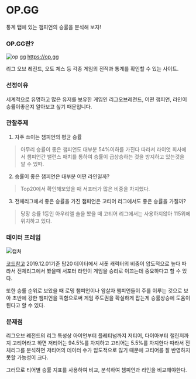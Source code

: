 # OP.GG
통계 탭에 있는 챔피언의 승률을 분석해 보자!

### OP.GG란?
![op gg](https://user-images.githubusercontent.com/57973123/69902870-b42c8600-13d5-11ea-8cab-5a0d56772b07.PNG)
https://op.gg

리그 오브 레전드, 오토 체스 등 각종 게임의 전적과 통계를 확인할 수 있는 사이트.

### 선정이유
세계적으로 유명하고 많은 유저를 보유한 게임인 리그오브레전드, 어떤 챔피언, 라인이 승률이좋은지 알아보고 싶기 때문입니다.

### 관찰주제 
1. 자주 쓰이는 챔피언의 평균 승률
> 아무리 승률이 좋은 챔피언도 대부분 54%이하를 가진다 따라서 라이엇 회사에서 챔피언간 밸런스 패치를 통하여 승률이 급상승하는 것을 방지하고 있는것을 알 수 있따.

2. 승률이 좋은 챔피언은 대부분 어떤 라인일까?
> Top20에서 확인해보았을 때 서포터가 많은 비중을 차지했다. 

3. 전체리그에서 좋은 승률을 가진 챔피언은 고티어 리그에서도 좋은 승률을 가질까?
> 당장 승률 1등인 아우리엘 솔을 봤을 때 고티어 리그에서는 사용하지않아 115위에 위치하고 있다.

### 데이터 프레임
![캡처](https://user-images.githubusercontent.com/57973123/69915578-fd430f80-1493-11ea-958e-3666b68f03a0.PNG)

[코드참고](https://github.com/ljhljh6552/Data-visualization/blob/master/scraping/scraping.R)
2019.12.01기준 탑20 데이터에서 서폿 캐릭터의 비중이 압도적으로 높다 따라서 전체리그에서 봤을때 서포터 라인이 게임을 승리로 이끄는데 중요하다고 할 수 있다.

또한 승률 순위로 보았을 때 로밍 챔피언이나 암살자 챔피언들이 주를 이루는 것으로 보아 초반에 강한 챔피언을 픽함으로써 게임 주도권을 확실하게 잡는게 승률상승에 도움이 된다고 할 수 있다.

### 문제점
리그오브 레전드의 리그 특성상 아이언부터 플레티넘까지 저티어, 다이아부터 챌린저까지 고티어라고 하면 저티어는 94.5%를 차지하고 고티어는 5.5%를 차지한다 따라서 전체리그를 분석하면 저티어의 데이터 수가 압도적으로 많기 때문에 고티어를 잘 반영하지 못할 가능성이 크다. 

그러므로 티어별 승률 지표를 사용하여 비교, 분석하여 챔피언과 라인을 비교해야한다.
